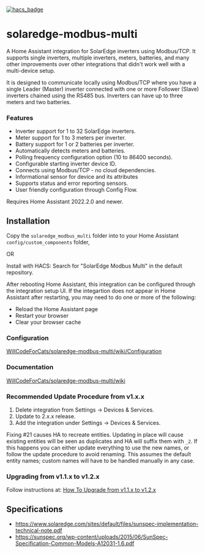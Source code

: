 [![hacs_badge](https://img.shields.io/badge/HACS-Default-41BDF5.svg?style=for-the-badge)](https://github.com/hacs/integration)

# solaredge-modbus-multi
A Home Assistant integration for SolarEdge inverters using Modbus/TCP. It supports single inverters, multiple inverters, meters, batteries, and many other improvements over other integrations that didn't work well with a multi-device setup.

It is designed to communicate locally using Modbus/TCP where you have a single Leader (Master) inverter connected with one or more Follower (Slave) inverters chained using the RS485 bus. Inverters can have up to three meters and two batteries.

### Features
* Inverter support for 1 to 32 SolarEdge inverters.
* Meter support for 1 to 3 meters per inverter.
* Battery support for 1 or 2 batteries per inverter.
* Automatically detects meters and batteries.
* Polling frequency configuration option (10 to 86400 seconds).
* Configurable starting inverter device ID.
* Connects using Modbus/TCP - no cloud dependencies.
* Informational sensor for device and its attributes
* Supports status and error reporting sensors.
* User friendly configuration through Config Flow.

Requires Home Assistant 2022.2.0 and newer.

## Installation
Copy the `solaredge_modbus_multi` folder into to your Home Assistant `config/custom_components` folder,

OR

Install with HACS: Search for "SolarEdge Modbus Multi" in the default repository.

After rebooting Home Assistant, this integration can be configured through the integration setup UI. If the integartion does not appear in Home Assistant after restarting, you may need to do one or more of the following:

* Reload the Home Assistant page
* Restart your browser
* Clear your browser cache

### Configuration
[WillCodeForCats/solaredge-modbus-multi/wiki/Configuration](https://github.com/WillCodeForCats/solaredge-modbus-multi/wiki/Configuration)

### Documentation

[WillCodeForCats/solaredge-modbus-multi/wiki](https://github.com/WillCodeForCats/solaredge-modbus-multi/wiki)

### Recommended Update Procedure from v1.x.x
1. Delete integration from Settings -> Devices & Services.
2. Update to 2.x.x release.
3. Add the integration under Settings -> Devices & Services.

Fixing #21 causes HA to recreate entities. Updating in place will cause existing entities will be seen as duplicates and HA will suffix them with `_2`. If this happens you can either update everything to use the new names, or follow the update procedure to avoid renaming. This assumes the default entity names; custom names will have to be handled manually in any case.

### Upgrading from v1.1.x to v1.2.x
Follow instructions at: [How To Upgrade from v1.1.x to v1.2.x](https://github.com/WillCodeForCats/solaredge-modbus-multi/wiki/How-To-Upgrade-from-v1.1.x-to-v1.2.x)

## Specifications
- https://www.solaredge.com/sites/default/files/sunspec-implementation-technical-note.pdf
- https://sunspec.org/wp-content/uploads/2015/06/SunSpec-Specification-Common-Models-A12031-1.6.pdf
